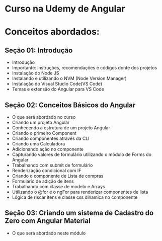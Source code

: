 # Curso na Udemy de Angular

# Conceitos abordados:
## Seção 01: Introdução
- Introdução
- Importante: instruções, recomendações e códigos donte dos projetos
- Instalação do Node JS
- Instalando e utilizando o NVM (Node Version Manager)
- Instalação do Visual Studio Code(VS Code)
- Temas e extensão do Angular para VS Code

## Seção 02: Conceitos Básicos do Angular
- O que será abordado no curso
- Criando um projeto Angular
- Conhecendo a estrutura de um projeto Angular
- Criando o primeiro Component
- Criando componentes através da CLI
- Criando uma Calculadora
- Adicionando ação no componente
- Capturando valores de formulário utilizando o módulo de Forms do Angular
- Trabalhando com submit de formulário
- Renderização condicional com IF
- Criando o componente de Lista de compras
- Formulario de adição de itens
- Trabalhando com classe de modelo e Arrays
- Utilizando o @for e o ngFor para renderizar componentes de lista
- Lógica de riscar itens e classe css dinamica no componente

## Seção 03: Criando um sistema de Cadastro do Zero com Angular Material
- O que será abordado neste módulo